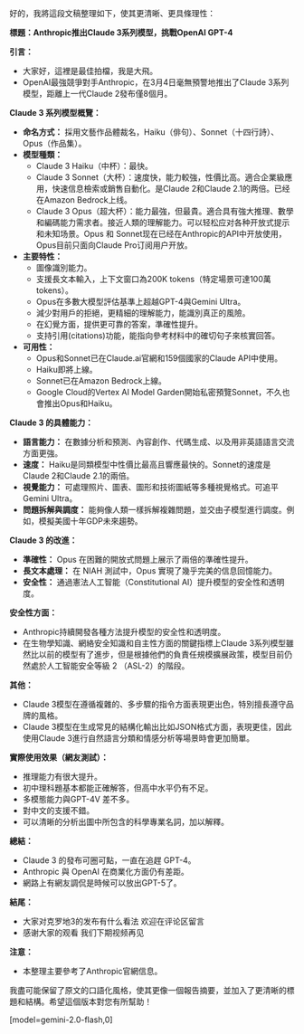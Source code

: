 好的，我將這段文稿整理如下，使其更清晰、更具條理性：

**標題：Anthropic推出Claude 3系列模型，挑戰OpenAI GPT-4**

**引言：**

*   大家好，這裡是最佳拍檔，我是大飛。
*   OpenAI最強競爭對手Anthropic，在3月4日毫無預警地推出了Claude 3系列模型，距離上一代Claude 2發布僅8個月。

**Claude 3 系列模型概覽：**

*   **命名方式：** 採用文藝作品體裁名，Haiku（俳句）、Sonnet（十四行詩）、Opus（作品集）。
*   **模型種類：**
    *   Claude 3 Haiku（中杯）：最快。
    *   Claude 3 Sonnet（大杯）：速度快，能力較強，性價比高。適合企業級應用，快速信息檢索或銷售自動化。是Claude 2和Claude 2.1的两倍。已经在Amazon Bedrock上线。
    *   Claude 3 Opus（超大杯）：能力最強，但最貴。適合具有強大推理、數學和編碼能力需求者。接近人類的理解能力。可以轻松应对各种开放式提示和未知场景。Opus 和 Sonnet现在已经在Anthropic的API中开放使用， Opus目前只面向Claude Pro订阅用户开放。
*   **主要特性：**
    *   圖像識別能力。
    *   支援長文本輸入，上下文窗口為200K tokens（特定場景可達100萬tokens）。
    *   Opus在多數大模型評估基準上超越GPT-4與Gemini Ultra。
    *   減少對用戶的拒絕，更精細的理解能力，能識別真正的風險。
    *   在幻覺方面，提供更可靠的答案，準確性提升。
    *   支持引用(citations)功能，能指向參考材料中的確切句子來核實回答。
*   **可用性：**
    *   Opus和Sonnet已在Claude.ai官網和159個國家的Claude API中使用。
    *   Haiku即將上線。
    *   Sonnet已在Amazon Bedrock上線。
    *   Google Cloud的Vertex AI Model Garden開始私密預覽Sonnet，不久也會推出Opus和Haiku。

**Claude 3 的具體能力：**

*   **語言能力：** 在數據分析和預測、內容創作、代碼生成、以及用非英語語言交流方面更強。
*   **速度：** Haiku是同類模型中性價比最高且響應最快的。Sonnet的速度是Claude 2和Claude 2.1的兩倍。
*   **視覺能力：** 可處理照片、圖表、圖形和技術圖紙等多種視覺格式。可追平Gemini Ultra。
*   **問題拆解與調度：** 能夠像人類一樣拆解複雜問題，並交由子模型進行調度。例如，模擬美國十年GDP未來趨勢。

**Claude 3 的改進：**

*   **準確性：** Opus 在困難的開放式問題上展示了兩倍的準確性提升。
*   **長文本處理：** 在 NIAH 測試中，Opus 實現了幾乎完美的信息回憶能力。
*   **安全性：** 通過憲法人工智能（Constitutional AI）提升模型的安全性和透明度。

**安全性方面：**

*   Anthropic持續開發各種方法提升模型的安全性和透明度。
*   在生物學知識、網絡安全知識和自主性方面的關鍵指標上Claude 3系列模型雖然比以前的模型有了進步，但是根據他們的負責任規模擴展政策，模型目前仍然處於人工智能安全等級 2 （ASL-2）的階段。

**其他：**

*   Claude 3模型在遵循複雜的、多步驟的指令方面表現更出色，特別擅長遵守品牌的風格。
*   Claude 3模型在生成常見的結構化輸出比如JSON格式方面，表現更佳，因此使用Claude 3進行自然語言分類和情感分析等場景時會更加簡單。

**實際使用效果（網友測試）：**

*   推理能力有很大提升。
*   初中理科題基本都能正確解答，但高中水平仍有不足。
*   多模態能力與GPT-4V 差不多。
*   對中文的支援不錯。
*   可以清晰的分析出圖中所包含的科學專業名詞，加以解釋。

**總結：**

*   Claude 3 的發布可圈可點，一直在追趕 GPT-4。
*   Anthropic 與 OpenAI 在商業化方面仍有差距。
*   網路上有網友調侃是時候可以放出GPT-5了。

**結尾：**

*   大家对克罗地3的发布有什么看法 欢迎在评论区留言
*   感谢大家的观看 我们下期视频再见

**注意：**

*   本整理主要參考了Anthropic官網信息。

我盡可能保留了原文的口語化風格，使其更像一個報告摘要，並加入了更清晰的標題和結構。希望這個版本對您有所幫助！

[model=gemini-2.0-flash,0]
